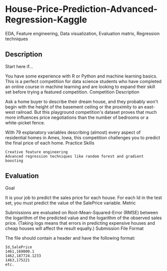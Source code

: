 # House-Price-Prediction-Advanced-Regression-Kaggle
EDA, Feature engineering, Data visualization, Evaluation matrix, Regression techniques

## Description

Start here if...

You have some experience with R or Python and machine learning basics. This is a perfect competition for data science students who have completed an online course in machine learning and are looking to expand their skill set before trying a featured competition. 
Competition Description

Ask a home buyer to describe their dream house, and they probably won't begin with the height of the basement ceiling or the proximity to an east-west railroad. But this playground competition's dataset proves that much more influences price negotiations than the number of bedrooms or a white-picket fence.

With 79 explanatory variables describing (almost) every aspect of residential homes in Ames, Iowa, this competition challenges you to predict the final price of each home.
Practice Skills

    Creative feature engineering 
    Advanced regression techniques like random forest and gradient boosting

## Evaluation

Goal

It is your job to predict the sales price for each house. For each Id in the test set, you must predict the value of the SalePrice variable. 
Metric

Submissions are evaluated on Root-Mean-Squared-Error (RMSE) between the logarithm of the predicted value and the logarithm of the observed sales price. (Taking logs means that errors in predicting expensive houses and cheap houses will affect the result equally.)
Submission File Format

The file should contain a header and have the following format:

    Id,SalePrice
    1461,169000.1
    1462,187724.1233
    1463,175221
    etc.
